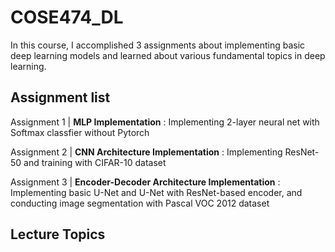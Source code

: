# COSE474_DL

In this course, I accomplished 3 assignments about implementing basic deep learning models and learned about various fundamental topics in deep learning.

## Assignment list

Assignment 1 | **MLP Implementation** : Implementing 2-layer neural net with Softmax classfier without Pytorch

Assignment 2 | **CNN Architecture Implementation** : Implementing ResNet-50 and training with CIFAR-10 dataset

Assignment 3 | **Encoder-Decoder Architecture Implementation** : Implementing basic U-Net and U-Net with ResNet-based encoder, and conducting image segmentation with Pascal VOC 2012 dataset

## Lecture Topics
